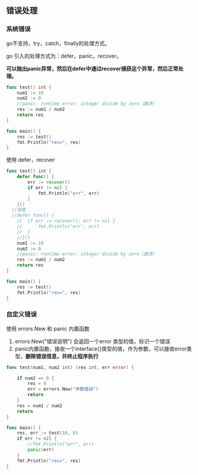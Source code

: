 ## 错误处理

### 系统错误

go不支持，try，catch，finally的处理方式。

go 引入的处理方式为：defer，panic，recover。



**可以抛出panic异常，然后在defer中通过recover捕获这个异常，然后正常处理。**

```go
func test() int {
	num1 := 10
	num2 := 0
	//panic: runtime error: integer divide by zero（崩溃）
	res := num1 / num2
	return res
}

func main() {
	res := test()
	fmt.Println("res=", res)
}
```

使用 defer，recover

```go
func test() int {
	defer func() {
		err := recover()
		if err != nil {
			fmt.Println("err", err)
		}
	}()
  //或者
  //defer func() {
	//	if err := recover(); err != nil {
	//		fmt.Println("err", err)
	//	}
	//}()
	num1 := 10
	num2 := 0
	//panic: runtime error: integer divide by zero（崩溃）
	res := num1 / num2
	return res
}

func main() {
	res := test()
	fmt.Println("res=", res)
}
```

### 自定义错误

使用 errors.New 和 panic 内置函数

1. errors.New("错误说明") 会返回一个error 类型的值，标识一个错误
2. panic内置函数，接收一个interface{}类型的值，作为参数，可以接收error类型，**删除错误信息，并终止程序执行**

```go
func test(num1, num2 int) (res int, err error) {

	if num2 == 0 {
		res = 0
		err = errors.New("参数错误")
		return
	}
	res = num1 / num2
	return
}

func main() {
	res, err := test(10, 0)
	if err != nil {
		//fmt.Println("err", err)
		panic(err)
	}
	fmt.Println("res=", res)
}
```

